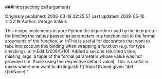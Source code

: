 ###Introspecting call arguments

Originally published: 2008-03-18 22:25:57
Last updated: 2009-05-10 11:32:18
Author: George Sakkis

This recipe implements in pure Python the algorithm used by the interpreter for binding the values passed as parameters in a function call to the formal arguments of the function.\n\nThis is useful for decorators that want to take into account this binding when wrapping a function (e.g. for type checking).\n\nEdit (2008/5/10): Added a second returned value, missing_args: a tuple of the formal parameters whose value was not provided (i.e. those using the respective default value). This is useful in cases where one want to distinguish f() from f(None) given "def f(x=None):".
